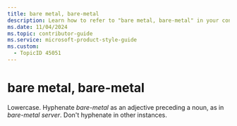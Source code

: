 ```yaml
---
title: bare metal, bare-metal
description: Learn how to refer to "bare metal, bare-metal" in your content.
ms.date: 11/04/2024
ms.topic: contributor-guide
ms.service: microsoft-product-style-guide
ms.custom:
  - TopicID 45051
---
```



# bare metal, bare-metal

Lowercase. Hyphenate *bare-metal* as an adjective preceding a noun, as in *bare-metal server*. Don't hyphenate in other instances.

